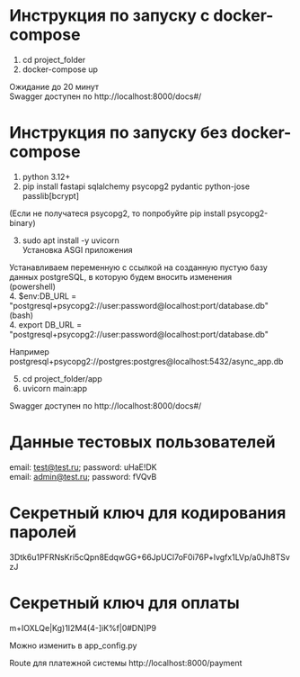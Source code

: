 # Инструкция по запуску с docker-compose  
1. cd project_folder  
2. docker-compose up  

Ожидание до 20 минут  
Swagger доступен по http://localhost:8000/docs#/  
  
# Инструкция по запуску без docker-compose
1. python 3.12+
2. pip install fastapi sqlalchemy psycopg2 pydantic python-jose passlib[bcrypt]  

(Если не получатеся psycopg2, то попробуйте pip install psycopg2-binary)

3. sudo apt install -y uvicorn  
Установка ASGI приложения

Устанавливаем переменную с ссылкой на созданную пустую базу данных postgreSQL, в которую будем вносить изменения  
(powershell)  
4. $env:DB_URL = "postgresql+psycopg2://user:password@localhost:port/database.db"  
(bash)  
4. export DB_URL = "postgresql+psycopg2://user:password@localhost:port/database.db"  
  
Например postgresql+psycopg2://postgres:postgres@localhost:5432/async_app.db  
  
5. cd project_folder/app  
6. uvicorn main:app  
  
Swagger доступен по http://localhost:8000/docs#/  
  
# Данные тестовых пользователей
email: test@test.ru; password: uHaE!DK  
email: admin@test.ru; password: fVQvB  

# Секретный ключ для кодирования паролей
3Dtk6u1PFRNsKri5cQpn8EdqwGG+66JpUCl7oF0i76P+lvgfx1LVp/a0Jh8TSvzJ  

# Секретный ключ для оплаты
m+IOXLQe|Kg)1I2M4(4-]iK%f|0#DN)P9  

Можно изменить в app_config.py  
  
Route для платежной системы http://localhost:8000/payment  
